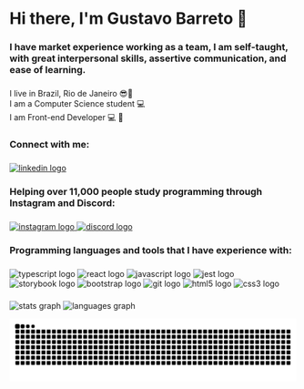 <h1 align="left">Hi there, I'm Gustavo Barreto 👋</h1>

###
<h3 align="left">I have market experience working as a team, I am self-taught, with great interpersonal skills, assertive communication, and ease of learning.</h3>

###
<p align="left">I live in Brazil, Rio de Janeiro 😎🌅<br>I am a Computer Science student 💻<br>I am Front-end Developer 💻 🚀</p>

###
<p align="left"></p>

###
<h3 align="left">Connect with me:</h3>

###
<div align="left">
  <a href="https://www.linkedin.com/in/gustavobarretodev/" target="_blank">
    <img src="https://raw.githubusercontent.com/maurodesouza/profile-readme-generator/master/src/assets/icons/social/linkedin/default.svg" width="56" height="40" alt="linkedin logo"  />
  </a>
</div>

###
<p align="left"></p>

###
<h3 align="left">Helping over 11,000 people study programming through Instagram and Discord:</h3>

###
<div align="left">
  <a href="https://www.instagram.com/gustavobarreto.dev" target="_blank">
    <img src="https://raw.githubusercontent.com/maurodesouza/profile-readme-generator/master/src/assets/icons/social/instagram/default.svg" width="56" height="40" alt="instagram logo"  />
  </a>
  <a href="https://discord.com/invite/bctvYTyCVS" target="_blank">
    <img src="https://raw.githubusercontent.com/maurodesouza/profile-readme-generator/master/src/assets/icons/social/discord/default.svg" width="56" height="40" alt="discord logo"  />
  </a>
</div>

###
<p align="left"></p>

###
<h3 align="left">Programming languages and tools ​​that I have experience with:</h3>

###
<div align="left">
  <img src="https://cdn.jsdelivr.net/gh/devicons/devicon/icons/typescript/typescript-original.svg" height="40" width="52" alt="typescript logo"  />
  <img src="https://cdn.jsdelivr.net/gh/devicons/devicon/icons/react/react-original.svg" height="40" width="52" alt="react logo"  />
  <img src="https://cdn.jsdelivr.net/gh/devicons/devicon/icons/javascript/javascript-original.svg" height="40" width="52" alt="javascript logo"  />
  <img src="https://cdn.jsdelivr.net/gh/devicons/devicon/icons/jest/jest-plain.svg" height="40" width="52" alt="jest logo"  />
  <img src="https://cdn.jsdelivr.net/gh/devicons/devicon/icons/storybook/storybook-original.svg" height="40" width="52" alt="storybook logo"  />
  <img src="https://cdn.jsdelivr.net/gh/devicons/devicon/icons/bootstrap/bootstrap-original.svg" height="40" width="52" alt="bootstrap logo"  />
  <img src="https://cdn.jsdelivr.net/gh/devicons/devicon/icons/git/git-original.svg" height="40" width="52" alt="git logo"  />
  <img src="https://cdn.jsdelivr.net/gh/devicons/devicon/icons/html5/html5-original.svg" height="40" width="52" alt="html5 logo"  />
  <img src="https://cdn.jsdelivr.net/gh/devicons/devicon/icons/css3/css3-original.svg" height="40" width="52" alt="css3 logo"  />
</div>

###
<p align="left"></p>

###
<div align="left">
  <img src="https://github-readme-stats.vercel.app/api?hide_title=false&hide_rank=false&show_icons=true&include_all_commits=true&count_private=true&disable_animations=false&theme=merko&locale=en&hide_border=false&custom_title=Minhas estatísticas do GitHub&username=barretogustavo" height="150" alt="stats graph"  />
  <img src="https://github-readme-stats.vercel.app/api/top-langs?locale=en&hide_title=false&layout=compact&card_width=320&langs_count=5&theme=merko&hide_border=false&username=barretogustavo" height="152" alt="languages graph"  />
</div>

![Snake animation](https://github.com/barretogustavo/barretogustavo/blob/output/github-contribution-grid-snake.svg)



<!--
**barretogustavo/barretogustavo** is a ✨ _special_ ✨ repository because its `README.md` (this file) appears on your GitHub profile.

Here are some ideas to get you started:

- 🔭 I’m currently working on ...
- 🌱 I’m currently learning ...
- 👯 I’m looking to collaborate on ...
- 🤔 I’m looking for help with ...
- 💬 Ask me about ...
- 📫 How to reach me: ...
- 😄 Pronouns: ...
- ⚡ Fun fact: ...
-->

